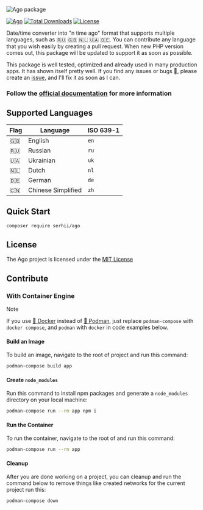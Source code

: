 ![Ago package](https://serhii.io/storage/other/ago.png)

[![Ago](https://github.com/php-ago/ago/actions/workflows/php.yml/badge.svg?branch=master)](https://github.com/php-ago/ago/actions/workflows/php.yml)
[![Total Downloads](https://poser.pugx.org/serhii/ago/downloads)](https://packagist.org/packages/serhii/ago)
[![License](https://poser.pugx.org/serhii/ago/license)](https://packagist.org/packages/serhii/ago)

Date/time converter into "n time ago" format that supports multiple languages, such as 🇷🇺 🇬🇧 🇳🇱 🇺🇦 🇩🇪. You can contribute any language that you wish easily by creating a pull request. When new PHP version comes out, this package will be updated to support it as soon as possible.

This package is well tested, optimized and already used in many production apps. It has shown itself pretty well. If you find any issues or bugs 🐞, please create an [issue](https://github.com/php-ago/ago/issues/new), and I'll fix it as soon as I can.

### Follow the [official documentation](https://php-ago.github.io/) for more information

## Supported Languages
| Flag | Language              | ISO 639-1 |
| ---- | --------------------- | --------- |
| 🇬🇧   | English               | `en`      |
| 🇷🇺   | Russian               | `ru`      |
| 🇺🇦   | Ukrainian             | `uk`      |
| 🇳🇱   | Dutch                 | `nl`      |
| 🇩🇪   | German                | `de`      |
| 🇨🇳   | Chinese Simplified    | `zh`      |

## Quick Start
```bash
composer require serhii/ago
```

## License
The Ago project is licensed under the [MIT License](https://github.com/php-ago/ago/blob/master/LICENSE)

## Contribute
### With Container Engine
> [!NOTE]
> If you use [🐳 Docker](https://app.docker.com/) instead of [🦦 Podman](https://podman.io/), just replace `podman-compose` with `docker compose`, and `podman` with `docker` in code examples below.

#### Build an Image
To build an image, navigate to the root of project and run this command:
```bash
podman-compose build app
```

#### Create `node_modules`
Run this command to install npm packages and generate a `node_modules` directory on your local machine:

```bash
podman-compose run --rm app npm i
```

#### Run the Container
To run the container, navigate to the root of and run this command:
```bash
podman-compose run --rm app
```

#### Cleanup
After you are done working on a project, you can cleanup and run the command below to remove things like created networks for the current project run this:
```bash
podman-compose down
```
